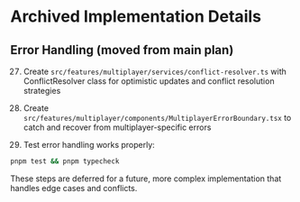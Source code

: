 # Archived Implementation Details

## Error Handling (moved from main plan)

27. Create `src/features/multiplayer/services/conflict-resolver.ts` with ConflictResolver class for optimistic updates and conflict resolution strategies

28. Create `src/features/multiplayer/components/MultiplayerErrorBoundary.tsx` to catch and recover from multiplayer-specific errors

29. Test error handling works properly:
```bash
pnpm test && pnpm typecheck
```

These steps are deferred for a future, more complex implementation that handles edge cases and conflicts.